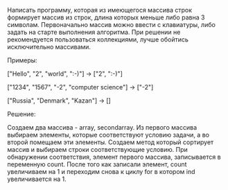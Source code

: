 Написать программу, которая из имеющегося массива строк формирует массив из строк, длина которых меньше либо равна 3 символам. Первоначально массив можно ввести с 
клавиатуры, либо задать на старте выполнения алгоритма. При решении не рекомендуется пользоваться коллекциями, лучше обойтись исключительно массивами.  


Примеры:

["Hello", "2", "world", ":-)"] -> ["2", ":-)"]

["1234", "1567", "-2", "computer science"] -> ["-2"]

["Russia", "Denmark", "Kazan"] -> []


Решение:

Создаем два массива - array, secondarray. Из первого массива выбираем  элементы, которые соответствуют условию задачи, а во второй помещаем эти элементы. Создаем метод который сортирует массив и выбираем строки соответствующие условию. При обнаружении соответствия, элемент первого массива, записывается в переменную count. После того как записали элемент, count увеличиваем на 1 и переходим снова к циклу for в котором ind увеличивается на 1.